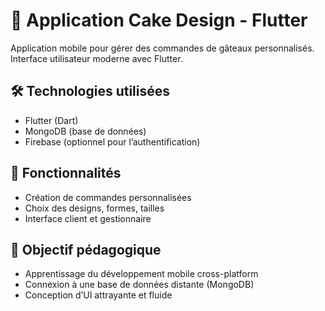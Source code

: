 # 🎂 Application Cake Design - Flutter

Application mobile pour gérer des commandes de gâteaux personnalisés. Interface utilisateur moderne avec Flutter.

## 🛠 Technologies utilisées

- Flutter (Dart)
- MongoDB (base de données)
- Firebase (optionnel pour l’authentification)

## 📱 Fonctionnalités

- Création de commandes personnalisées
- Choix des designs, formes, tailles
- Interface client et gestionnaire

## 🎯 Objectif pédagogique

- Apprentissage du développement mobile cross-platform
- Connexion à une base de données distante (MongoDB)
- Conception d’UI attrayante et fluide
